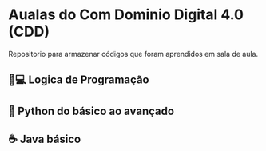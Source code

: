 
# Aualas do Com Dominio Digital 4.0 (CDD)

Repositorio para armazenar códigos que foram aprendidos em sala de aula.

## 🧠💻 Logica de Programação

## 🐍 Python do básico ao avançado

## ☕ Java básico
